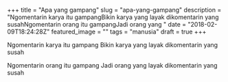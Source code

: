 +++
title = "Apa yang gampang"
slug = "apa-yang-gampang"
description = "Ngomentarin karya itu gampangBikin karya yang layak dikomentarin yang susahNgomentarin orang itu gampangJadi orang yang "
date = "2018-02-09T18:24:28Z"
featured_image = ""
tags = "manusia"
draft = true
+++ 
 
Ngomentarin karya itu gampang
Bikin karya yang layak dikomentarin yang susah

Ngomentarin orang itu gampang
Jadi orang yang layak dikomentarin yang susah